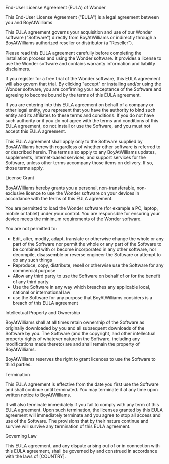 
End-User License Agreement (EULA) of Wonder

This End-User License Agreement ("EULA") is a legal agreement between you and BoyAtWilliams

This EULA agreement governs your acquisition and use of our Wonder software ("Software") directly from BoyAtWilliams or indirectly through a BoyAtWilliams authorized reseller or distributor (a "Reseller").

Please read this EULA agreement carefully before completing the installation process and using the Wonder software. It provides a license to use the Wonder software and contains warranty information and liability disclaimers.

If you register for a free trial of the Wonder software, this EULA agreement will also govern that trial. By clicking "accept" or installing and/or using the Wonder software, you are confirming your acceptance of the Software and agreeing to become bound by the terms of this EULA agreement.

If you are entering into this EULA agreement on behalf of a company or other legal entity, you represent that you have the authority to bind such entity and its affiliates to these terms and conditions. If you do not have such authority or if you do not agree with the terms and conditions of this EULA agreement, do not install or use the Software, and you must not accept this EULA agreement.

This EULA agreement shall apply only to the Software supplied by BoyAtWilliams herewith regardless of whether other software is referred to or described herein. The terms also apply to any BoyAtWilliams updates, supplements, Internet-based services, and support services for the Software, unless other terms accompany those items on delivery. If so, those terms apply.

License Grant

BoyAtWilliams hereby grants you a personal, non-transferable, non-exclusive licence to use the Wonder software on your devices in accordance with the terms of this EULA agreement.

You are permitted to load the Wonder software (for example a PC, laptop, mobile or tablet) under your control. You are responsible for ensuring your device meets the minimum requirements of the Wonder software.

You are not permitted to:


- Edit, alter, modify, adapt, translate or otherwise change the whole or any part of the Software nor permit the whole or any part of the Software to be combined with or become incorporated in any other software, nor decompile, disassemble or reverse engineer the Software or attempt to do any such things
- Reproduce, copy, distribute, resell or otherwise use the Software for any commercial purpose
- Allow any third party to use the Software on behalf of or for the benefit of any third party
- Use the Software in any way which breaches any applicable local, national or international law
- use the Software for any purpose that BoyAtWilliams considers is a breach of this EULA agreement


Intellectual Property and Ownership

BoyAtWilliams shall at all times retain ownership of the Software as originally downloaded by you and all subsequent downloads of the Software by you. The Software (and the copyright, and other intellectual property rights of whatever nature in the Software, including any modifications made thereto) are and shall remain the property of BoyAtWilliams.

BoyAtWilliams reserves the right to grant licences to use the Software to third parties.

Termination

This EULA agreement is effective from the date you first use the Software and shall continue until terminated. You may terminate it at any time upon written notice to BoyAtWilliams.


It will also terminate immediately if you fail to comply with any term of this EULA agreement. Upon such termination, the licenses granted by this EULA agreement will immediately terminate and you agree to stop all access and use of the Software. The provisions that by their nature continue and survive will survive any termination of this EULA agreement.

Governing Law

This EULA agreement, and any dispute arising out of or in connection with this EULA agreement, shall be governed by and construed in accordance with the laws of [COUNTRY].
